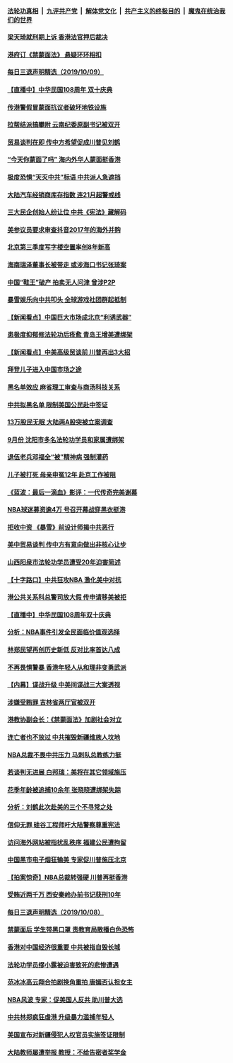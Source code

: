 ####  [法轮功真相](../../../../basic/blob/master/README.md?t=10100401) &nbsp;|&nbsp; [九评共产党](../../../../9ping.md/blob/master/README.md?t=10100401) &nbsp;|&nbsp; [解体党文化](../../../../jtdwh.md/blob/master/README.md?t=10100401)  &nbsp;|&nbsp; [共产主义的终极目的](../../../../gczydzjmd.md/blob/master/README.md?t=10100401) &nbsp;|&nbsp; [魔鬼在统治我们的世界](../../../../mgztzwmdsj.md/blob/master/README.md?t=10100401) 

#### [梁天琦就刑期上诉 香港法官押后裁决](../pages/nsc413/n11579674.md?t=10100401) 

#### [港府订《禁蒙面法》 悬疑环环相扣](../pages/nsc413/n11576752.md?t=10100401) 

#### [每日三退声明精选（2019/10/09）](../pages/nsc413/n11579638.md?t=10100401) 

#### [【直播中】中华民国108周年 双十庆典](../pages/nsc413/n11579460.md?t=10100401) 

#### [传港警假冒蒙面抗议者破坏地铁设施](../pages/nsc413/n11579454.md?t=10100401) 

#### [拉帮结派搞攀附 云南纪委原副书记被双开](../pages/nsc413/n11579400.md?t=10100401) 

#### [贸易谈判在即 传中方希望促成川普见刘鹤](../pages/nsc413/n11579391.md?t=10100401) 

#### [“今天你蒙面了吗” 海内外华人蒙面挺香港](../pages/nsc413/n11578897.md?t=10100401) 

#### [极度恐惧“天灭中共”标语 中共派人急遮挡](../pages/nsc413/n11579361.md?t=10100401) 

#### [大陆汽车经销商库存指数 连21月超警戒线](../pages/nsc413/n11579339.md?t=10100401) 

#### [三大民企创始人纷让位 中共《宪法》藏解码](../pages/nsc413/n11579265.md?t=10100401) 

#### [美参议员要求审查抖音2017年的海外并购](../pages/nsc413/n11578851.md?t=10100401) 

#### [北京第三季度写字楼空置率创8年新高](../pages/nsc413/n11579159.md?t=10100401) 

#### [海南瑞泽董事长被带走 或涉海口书记张琦案](../pages/nsc413/n11579266.md?t=10100401) 

#### [中国“鞋王”破产 拍卖无人问津 曾涉P2P](../pages/nsc413/n11579098.md?t=10100401) 

#### [暴雪娱乐向中共叩头 全球游戏社团群起抵制](../pages/nsc413/n11578774.md?t=10100401) 

#### [【新闻看点】中国巨大市场成北京“利诱武器”](../pages/nsc413/n11578839.md?t=10100401) 

#### [患极度抑郁修法轮功后痊愈 青岛王增美遭绑架](../pages/nsc413/n11578978.md?t=10100401) 

#### [【新闻看点】中美高级贸谈前 川普再出3大招](../pages/nsc413/n11579070.md?t=10100401) 

#### [拜登儿子进入中国市场之途](../pages/nsc413/n11579041.md?t=10100401) 

#### [黑名单效应 麻省理工审查与商汤科技关系](../pages/nsc413/n11579014.md?t=10100401) 

#### [中共拟黑名单 限制美国公民赴中签证](../pages/nsc413/n11578817.md?t=10100401) 

#### [13万股民无眠 大陆两A股突被立案调查](../pages/nsc413/n11578834.md?t=10100401) 

#### [9月份 沈阳市多名法轮功学员和家属遭绑架](../pages/nsc413/n11578853.md?t=10100401) 

#### [退伍老兵邓福全“被”精神病 强制灌药](../pages/nsc413/n11578240.md?t=10100401) 

#### [儿子被打死 母亲申冤12年 赴京工作被阻](../pages/nsc413/n11578747.md?t=10100401) 

#### [《蓝波：最后一滴血》影评：一代传奇完美谢幕](../pages/nsc413/n11576651.md?t=10100401) 

#### [NBA球迷募资逾4万 号召开幕战穿黑衣挺港](../pages/nsc413/n11578340.md?t=10100401) 

#### [拒收中资 《暴雪》前设计师揭中共恶行](../pages/nsc413/n11578439.md?t=10100401) 

#### [美中贸易谈判 传中方有意向做出非核心让步](../pages/nsc413/n11578689.md?t=10100401) 

#### [山西阳泉市法轮功学员遭受20年迫害简述](../pages/nsc413/n11578223.md?t=10100401) 


#### [【十字路口】中共狂攻NBA 激化美中对抗](../pages/nsc413/n11577274.md?t=10100401) 

#### [港公共关系科总警司放大假 传申请移美被拒](../pages/nsc413/n11578211.md?t=10100401) 

#### [【直播中】中华民国108周年双十庆典](../pages/nsc413/n11577769.md?t=10100401) 

#### [分析：NBA事件引发全民面临价值观选择](../pages/nsc413/n11578104.md?t=10100401) 

#### [林郑民望再创历史新低 反对比率首达八成](../pages/nsc413/n11577576.md?t=10100401) 

#### [不再畏惧警暴 香港年轻人从和理非变勇武派](../pages/nsc413/n11577950.md?t=10100401) 

#### [【内幕】谍战升级 中美间谍战三大案透视](../pages/nsc413/n11544890.md?t=10100401) 

#### [涉嫌受贿罪 吉林省两厅官被双开](../pages/nsc413/n11578004.md?t=10100401) 

#### [港教协副会长：《禁蒙面法》加剧社会对立](../pages/nsc413/n11578019.md?t=10100401) 

#### [连亡者也不放过 中共摧毁新疆维族人坟地](../pages/nsc413/n11578030.md?t=10100401) 

#### [NBA总裁不畏中共压力 马刺队总教练力挺](../pages/nsc413/n11578029.md?t=10100401) 

#### [若谈判无进展 白邦瑞：美将在其它领域施压](../pages/nsc413/n11576976.md?t=10100401) 

#### [花季年龄被追捕10余年 张晓晓遭绑架失踪](../pages/nsc413/n11576531.md?t=10100401) 

#### [分析：刘鹤此次赴美的三个不寻常之处](../pages/nsc413/n11577528.md?t=10100401) 

#### [信仰无罪  硅谷工程师吁大陆警察尊重宪法](../pages/nsc413/n11577800.md?t=10100401) 

#### [访问海外网站被指扰乱秩序 福建公民遭拘留](../pages/nsc413/n11577357.md?t=10100401) 

#### [中国黑市电子烟狂输美 专家促川普施压北京](../pages/nsc413/n11576427.md?t=10100401) 

#### [【拍案惊奇】NBA总裁转强硬 川普再挺香港](../pages/nsc413/n11577291.md?t=10100401) 

#### [受贿近两千万 西安秦岭办前书记获刑10年](../pages/nsc413/n11577409.md?t=10100401) 

#### [每日三退声明精选（2019/10/08）](../pages/nsc413/n11577482.md?t=10100401) 

#### [禁蒙面后 学生带黑口罩 责教育局散播白色恐怖](../pages/nsc413/n11577309.md?t=10100401) 

#### [香港对中国经济很重要 中共被指自毁长城](../pages/nsc413/n11576930.md?t=10100401) 

#### [法轮功学员缪小露被迫害致死的悲惨遭遇](../pages/nsc413/n11575923.md?t=10100401) 

#### [范冰冰高云翔合拍剧换角重拍 唐嫣否认担女主](../pages/nsc413/n11576766.md?t=10100401) 

#### [NBA风波 专家：促美国人反共 助川普大选](../pages/nsc413/n11563357.md?t=10100401) 

#### [中共林郑疯狂虐港 升级暴力滥捕年轻人](../pages/nsc413/n11577052.md?t=10100401) 

#### [美国宣布对新疆侵犯人权官员实施签证限制](../pages/nsc413/n11577019.md?t=10100401) 

#### [大陆教师屡遭举报 教授：不给告密者奖学金](../pages/nsc413/n11576412.md?t=10100401) 

